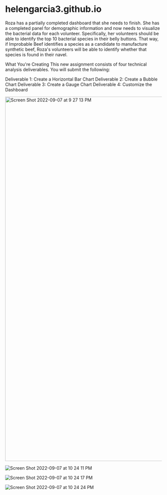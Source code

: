 # helengarcia3.github.io

Roza has a partially completed dashboard that she needs to finish. She has a completed panel for demographic information and now needs to visualize the bacterial data for each volunteer. Specifically, her volunteers should be able to identify the top 10 bacterial species in their belly buttons. That way, if Improbable Beef identifies a species as a candidate to manufacture synthetic beef, Roza's volunteers will be able to identify whether that species is found in their navel.

What You're Creating
This new assignment consists of four technical analysis deliverables. You will submit the following:

Deliverable 1: Create a Horizontal Bar Chart
Deliverable 2: Create a Bubble Chart
Deliverable 3: Create a Gauge Chart
Deliverable 4: Customize the Dashboard

<img width="1173" alt="Screen Shot 2022-09-07 at 9 27 13 PM" src="https://user-images.githubusercontent.com/107590196/189023058-23aa3e9b-4202-406e-96cb-a97b86649414.png">

![Screen Shot 2022-09-07 at 10 24 11 PM](https://user-images.githubusercontent.com/107590196/189023213-aaab991f-475b-4409-acb6-0c7d24d3b235.png)

![Screen Shot 2022-09-07 at 10 24 17 PM](https://user-images.githubusercontent.com/107590196/189023226-4eac8c64-7cab-4a2d-894c-f7b7ac6c32c4.png)

![Screen Shot 2022-09-07 at 10 24 24 PM](https://user-images.githubusercontent.com/107590196/189023234-c0234f3e-2314-401d-b424-671586e7d80b.png)
